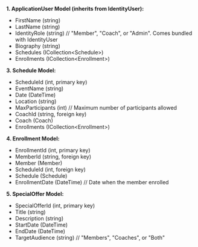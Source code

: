 ﻿**1. ApplicationUser Model (inherits from IdentityUser):**
   - FirstName (string)
   - LastName (string)
   - IdentityRole (string) // "Member", "Coach", or "Admin". Comes bundled with IdentityUser
   - Biography (string)
   - Schedules (ICollection\<Schedule\>)
   - Enrollments (ICollection\<Enrollment\>)
   
**3. Schedule Model:**
   - ScheduleId (int, primary key)
   - EventName (string)
   - Date (DateTime)
   - Location (string)
   - MaxParticipants (int) // Maximum number of participants allowed
   - CoachId (string, foreign key)
   - Coach (Coach)
   - Enrollments (ICollection\<Enrollment\>)

**4. Enrollment Model:**
   - EnrollmentId (int, primary key)
   - MemberId (string, foreign key)
   - Member (Member)
   - ScheduleId (int, foreign key)
   - Schedule (Schedule)
   - EnrollmentDate (DateTime) // Date when the member enrolled

**5. SpecialOffer Model:**
   - SpecialOfferId (int, primary key)
   - Title (string)
   - Description (string)
   - StartDate (DateTime)
   - EndDate (DateTime)
   - TargetAudience (string) // "Members", "Coaches", or "Both"

